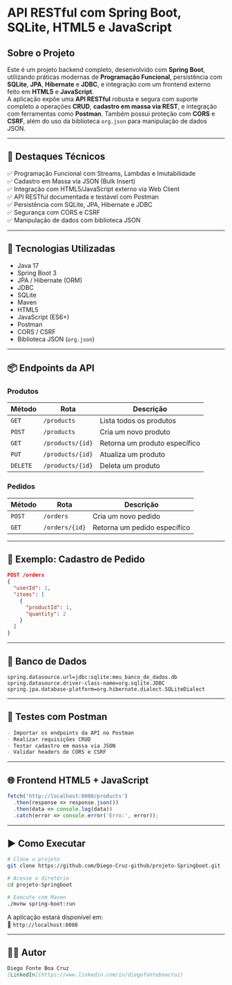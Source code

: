 # API RESTful com Spring Boot, SQLite, HTML5 e JavaScript

## Sobre o Projeto
Este é um projeto backend completo, desenvolvido com **Spring Boot**, utilizando práticas modernas de **Programação Funcional**, persistência com **SQLite**, **JPA**, **Hibernate** e **JDBC**, e integração com um frontend externo feito em **HTML5** e **JavaScript**.  
A aplicação expõe uma **API RESTful** robusta e segura com suporte completo a operações **CRUD**, **cadastro em massa via REST**, e integração com ferramentas como **Postman**. Também possui proteção com **CORS** e **CSRF**, além do uso da biblioteca `org.json` para manipulação de dados JSON.

---

## 🧠 Destaques Técnicos
✅ Programação Funcional com Streams, Lambdas e Imutabilidade  
✅ Cadastro em Massa via JSON (Bulk Insert)  
✅ Integração com HTML5/JavaScript externo via Web Client  
✅ API RESTful documentada e testável com Postman  
✅ Persistência com SQLite, JPA, Hibernate e JDBC  
✅ Segurança com CORS e CSRF  
✅ Manipulação de dados com biblioteca JSON  

---

## 🚀 Tecnologias Utilizadas
- Java 17  
- Spring Boot 3  
- JPA / Hibernate (ORM)  
- JDBC  
- SQLite  
- Maven  
- HTML5  
- JavaScript (ES6+)  
- Postman  
- CORS / CSRF  
- Biblioteca JSON (`org.json`)  

---

## 📦 Endpoints da API

### Produtos

| Método | Rota             | Descrição                      |
|--------|------------------|--------------------------------|
| `GET`  | `/products`      | Lista todos os produtos        |
| `POST` | `/products`      | Cria um novo produto           |
| `GET`  | `/products/{id}` | Retorna um produto específico  |
| `PUT`  | `/products/{id}` | Atualiza um produto            |
| `DELETE` | `/products/{id}` | Deleta um produto              |

### Pedidos

| Método | Rota           | Descrição                      |
|--------|---------------|--------------------------------|
| `POST` | `/orders`     | Cria um novo pedido            |
| `GET`  | `/orders/{id}`| Retorna um pedido específico   |

---

## 🔄 Exemplo: Cadastro de Pedido
```json
POST /orders
{
  "userId": 1,
  "items": [
    {
      "productId": 1,
      "quantity": 2
    }
  ]
}
```

---

## 💾 Banco de Dados
```properties
spring.datasource.url=jdbc:sqlite:meu_banco_de_dados.db
spring.datasource.driver-class-name=org.sqlite.JDBC
spring.jpa.database-platform=org.hibernate.dialect.SQLiteDialect
```

---

## 🧪 Testes com Postman
```md
- Importar os endpoints da API no Postman  
- Realizar requisições CRUD  
- Testar cadastro em massa via JSON  
- Validar headers de CORS e CSRF  
```

---

## 🌐 Frontend HTML5 + JavaScript
```javascript
fetch('http://localhost:8080/products')
  .then(response => response.json())
  .then(data => console.log(data))
  .catch(error => console.error('Erro:', error));
```

---

## ▶️ Como Executar
```bash
# Clone o projeto
git clone https://github.com/Diego-Cruz-github/projeto-Springboot.git

# Acesse o diretório
cd projeto-Springboot

# Execute com Maven
./mvnw spring-boot:run
```
A aplicação estará disponível em:  
🔗 `http://localhost:8080`

---

## 👨‍💻 Autor
```md
Diego Fonte Boa Cruz  
[LinkedIn](https://www.linkedin.com/in/diegofonteboacruz)  
```
